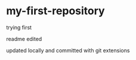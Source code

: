 # my-first-repository
trying first

readme edited

updated locally and committed with git extensions